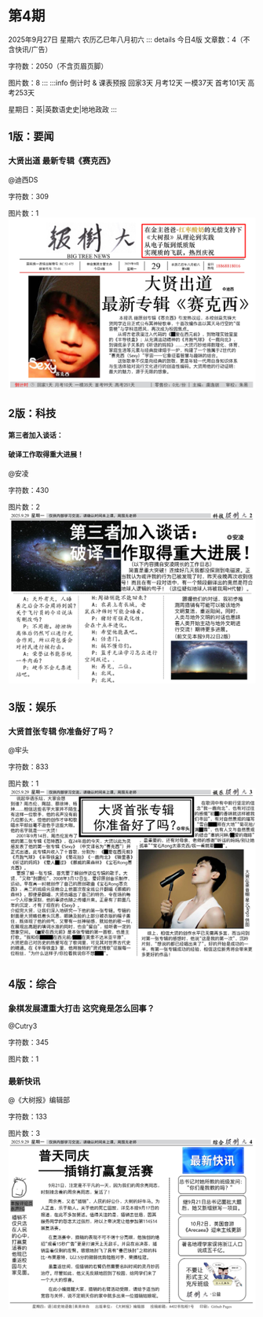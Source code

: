 # 第4期
2025年9月27日 星期六 农历乙巳年八月初六
::: details 今日4版
文章数：4（不含快讯/广告）

字符数：2050（不含页眉页脚）

图片数：8
:::
:::info 倒计时 & 课表预报
回家3天 月考12天 一模37天 首考101天 高考253天

星期日：英|英数语史史|地地政政
:::
## 1版：要闻
### 大贤出道 最新专辑《赛克西》
@迪西DS

字符数：309

图片数：1
![1版](./4/1.png)
## 2版：科技
#### 第三者加入谈话：
#### 破译工作取得重大进展！
@安凌

字符数：430

图片数：2
![2版](./4/2.png)
## 3版：娱乐
### 大贤首张专辑 你准备好了吗？
@牢头

字符数：833

图片数：1
![3版](./4/3.png)
## 4版：综合
### 象棋发展遭重大打击 这究竟是怎么回事？
@Cutry3

字符数：345

图片数：1

### 最新快讯
@《大树报》编辑部

字符数：133

图片数：3
![4版](./4/4.png)